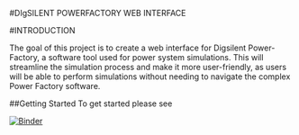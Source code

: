#DIgSILENT POWERFACTORY WEB INTERFACE

#INTRODUCTION

The goal of this project is to create a web interface for Digsilent Power-Factory, a software tool used for power system simulations.
This will streamline the simulation process and make it more user-friendly, as users will be able to perform simulations without needing to navigate the complex Power Factory software.

##Getting Started
To get started please see 




[![Binder](https://mybinder.org/badge_logo.svg)](https://mybinder.org/v2/gh/shiva-kumar-biru/panel/main)
